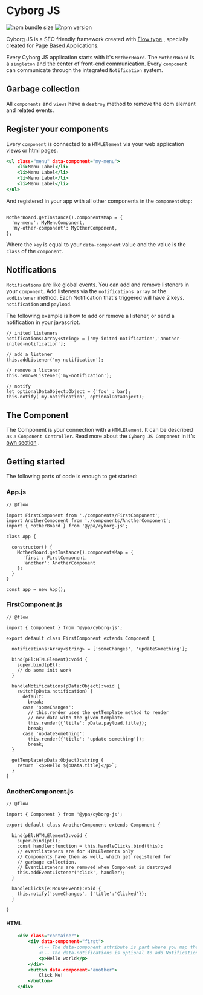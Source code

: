 #  Cyborg JS

![npm bundle size](https://img.shields.io/bundlephobia/minzip/@ypa/cyborg-js)
![npm version](https://img.shields.io/npm/v/@ypa/cyborg-js)

Cyborg JS is a SEO friendly framework created with [Flow type](https://flow.org/) , specially created for Page Based Applications.

Every Cyborg JS application starts with it's `MotherBoard`. The `MotherBoard` is a `singleton` and the center of front-end communication.
Every `component` can communicate through the integrated `Notification` system.

## Garbage collection
All `components` and `views` have a `destroy` method to remove the dom element and related events.

## Register your components
Every `component` is connected to a `HTMLElement` via your web application views or html pages.

```.html
<ul class="menu" data-component="my-menu">
    <li>Menu Label</li>
    <li>Menu Label</li>
    <li>Menu Label</li>
    <li>Menu Label</li>
</ul>
```
And registered in your app with all other components in the `componentsMap`:
```.javascript

MotherBoard.getInstance().componentsMap = {
  'my-menu': MyMenuComponent,
  'my-other-component': MyOtherComponent,
};
```
Where the `key` is equal to your `data-component` value and the value is the `class` of the `component`.

## Notifications
`Notifications` are like global events. You can add and remove listeners in your `component`. Add listeners via the `notifications array` or the `addListener` method. Each Notification that's triggered will have 2 keys. `notification` and `payload`.

The following example is how to add or remove a listener, or send a notification in your javascript.
```.javascript
// inited listeners
notifications:Array<string> = ['my-inited-notification','another-inited-notification'];

// add a listener
this.addListener('my-notification');

// remove a listener
this.removeListener('my-notification');

// notify
let optionalDataObject:Object = {'foo' : bar};
this.notify('my-notification', optionalDataObject);
```
## The Component
The Component is your connection with a `HTMLElement`. It can be described as a `Component Controller`. Read more about the `Cyborg JS Component` in it's [own section](/component?id=components) . 

## Getting started
The following parts of code is enough to get started:

### App.js 
```.javascript
// @flow

import FirstComponent from './components/FirstComponent';
import AnotherComponent from './components/AnotherComponent';
import { MotherBoard } from '@ypa/cyborg-js';

class App {
  
  constructor() {
    MotherBoard.getInstance().componentsMap = {
      'first': FirstComponent,
      'another': AnotherComponent
    };
  }
}

const app = new App();
```
### FirstComponent.js 
```.javascript
// @flow

import { Component } from '@ypa/cyborg-js';

export default class FirstComponent extends Component {
  
  notifications:Array<string> = ['someChanges', 'updateSomething'];
  
  bind(pEl:HTMLElement):void {
    super.bind(pEl);
    // do some init work
  }
  
  handleNotifications(pData:Object):void {
    switch(pData.notification) {
      default:
        break;
      case 'someChanges':
        // this.render uses the getTemplate method to render
        // new data with the given template.
        this.render({'title': pData.payload.title});
        break;
      case 'updateSomething':
        this.render({'title': 'update something'});
        break;
  }
  
  getTemplate(pData:Object):string {
    return `<p>Hello ${pData.title}</p>`;
  }
}
```

### AnotherComponent.js 
```.javascript
// @flow

import { Component } from '@ypa/cyborg-js';

export default class AnotherComponent extends Component {
  
  bind(pEl:HTMLElement):void {
    super.bind(pEl);
    const handler:function = this.handleClicks.bind(this);
    // eventlisteners are for HTMLElements only
    // Components have them as well, which get registered for  
    // garbage collection. 
    // EventListeners are removed when Component is destroyed 
    this.addEventListener('click', handler);
  }
  
  handleClicks(e:MouseEvent):void {
    this.notify('someChanges', {'title':'Clicked'});
  }
  
}
```

#### HTML
```.html
    <div class="container">
        <div data-component="first">
            <!-- The data-component attribute is part where you map the Class to this HTMLElement -->
            <!-- The data-notifications is optional to add Notification Listeners comma separated -->
            <p>Hello world</p>
        </div>
        <button data-component="another">
            Click Me!
        </button>
    </div>
```
